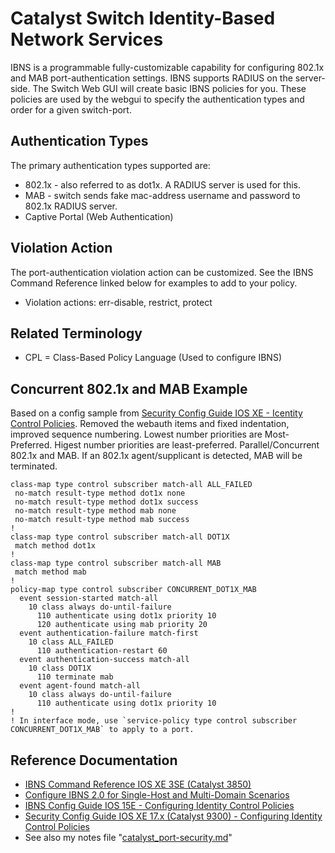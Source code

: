 # Catalyst Switch Identity-Based Network Services

IBNS is a programmable fully-customizable capability for configuring 802.1x and MAB port-authentication settings.
IBNS supports RADIUS on the server-side.
The Switch Web GUI will create basic IBNS policies for you. 
These policies are used by the webgui to specify the authentication types and order for a given switch-port.

## Authentication Types

The primary authentication types supported are:
* 802.1x - also referred to as dot1x. A RADIUS server is used for this.
* MAB - switch sends fake mac-address username and password to 802.1x RADIUS server.
* Captive Portal (Web Authentication)

## Violation Action

The port-authentication violation action can be customized. 
See the IBNS Command Reference linked below for examples to add to your policy.
* Violation actions: err-disable, restrict, protect

## Related Terminology

* CPL = Class-Based Policy Language (Used to configure IBNS)

## Concurrent 802.1x and MAB Example

Based on a config sample from [Security Config Guide IOS XE - Icentity Control Policies][4]. 
Removed the webauth items and fixed indentation, improved sequence numbering.
Lowest number priorities are Most-Preferred. Higest number priorities are least-preferred.
Parallel/Concurrent 802.1x and MAB. If an 802.1x agent/supplicant is detected, MAB will be terminated.

~~~
class-map type control subscriber match-all ALL_FAILED
 no-match result-type method dot1x none
 no-match result-type method dot1x success
 no-match result-type method mab none
 no-match result-type method mab success
!
class-map type control subscriber match-all DOT1X
 match method dot1x
!
class-map type control subscriber match-all MAB
 match method mab
!
policy-map type control subscriber CONCURRENT_DOT1X_MAB
  event session-started match-all
    10 class always do-until-failure
      110 authenticate using dot1x priority 10
      120 authenticate using mab priority 20
  event authentication-failure match-first
    10 class ALL_FAILED
      110 authentication-restart 60
  event authentication-success match-all
    10 class DOT1X
      110 terminate mab
  event agent-found match-all
    10 class always do-until-failure
      110 authenticate using dot1x priority 10
!
! In interface mode, use `service-policy type control subscriber CONCURRENT_DOT1X_MAB` to apply to a port.
~~~

## Reference Documentation

* [IBNS Command Reference IOS XE 3SE (Catalyst 3850)][1]
* [Configure IBNS 2.0 for Single-Host and Multi-Domain Scenarios][2]
* [IBNS Config Guide IOS 15E - Configuring Identity Control Policies][3]
* [Security Config Guide IOS XE 17.x (Catalyst 9300) - Configuring Identity Control Policies][4]
* See also my notes file "[catalyst_port-security.md](catalyst_port-security.md)"

[1]: https://www.cisco.com/c/en/us/td/docs/ios-xml/ios/ibns/command/ibns-xe-3se-3850-cr-book/ibns-cr-3850.html
[2]: https://www.cisco.com/c/en/us/support/docs/switches/catalyst-3750-x-series-switches/207193-Configure-IBNS-2-0-for-Single-Host-and-M.html
[3]: https://www.cisco.com/c/en/us/td/docs/ios-xml/ios/ibns/configuration/15-e/ibns-15-e-book/ibns-cntrl-pol.html
[4]: https://www.cisco.com/c/en/us/td/docs/switches/lan/catalyst9300/software/release/17-16/configuration_guide/sec/b_1716_sec_9300_cg/configuring_identity_control_policies.html
